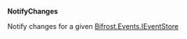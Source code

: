 **NotifyChanges**

Notify changes for a given [Bifrost.Events.IEventStore](Bifrost.Events.IEventStore)


